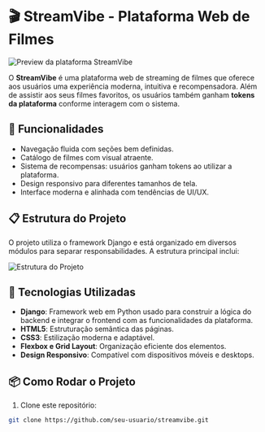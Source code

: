 # 🎬 StreamVibe - Plataforma Web de Filmes

![Preview da plataforma StreamVibe](https://drive.google.com/uc?export=view&id=17ZN4OQKAK4YORWOYNvQilLo-9i2WHIlh)


O **StreamVibe** é uma plataforma web de streaming de filmes que oferece aos usuários uma experiência moderna, intuitiva e recompensadora. Além de assistir aos seus filmes favoritos, os usuários também ganham **tokens da plataforma** conforme interagem com o sistema.

## 🎯 Funcionalidades

- Navegação fluida com seções bem definidas.
- Catálogo de filmes com visual atraente.
- Sistema de recompensas: usuários ganham tokens ao utilizar a plataforma.
- Design responsivo para diferentes tamanhos de tela.
- Interface moderna e alinhada com tendências de UI/UX.

## 📋 Estrutura do Projeto

O projeto utiliza o framework Django e está organizado em diversos módulos para separar responsabilidades. A estrutura principal inclui:

![Estrutura do Projeto](https://drive.google.com/uc?export=view&id=1UwbwiR1gu5dy7okxtVXjVugb51c_Ywmn)


## 🚀 Tecnologias Utilizadas

- **Django**: Framework web em Python usado para construir a lógica do backend e integrar o frontend com as funcionalidades da plataforma.
- **HTML5**: Estruturação semântica das páginas.
- **CSS3**: Estilização moderna e adaptável.
- **Flexbox e Grid Layout**: Organização eficiente dos elementos.
- **Design Responsivo**: Compatível com dispositivos móveis e desktops.

## 📦 Como Rodar o Projeto

1. Clone este repositório:

```bash
git clone https://github.com/seu-usuario/streamvibe.git
